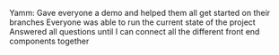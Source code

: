 
Yamm:
    Gave everyone a demo and helped them all get started on their branches
    Everyone was able to run the current state of the project
    Answered all questions until I can connect all the different front end components together
